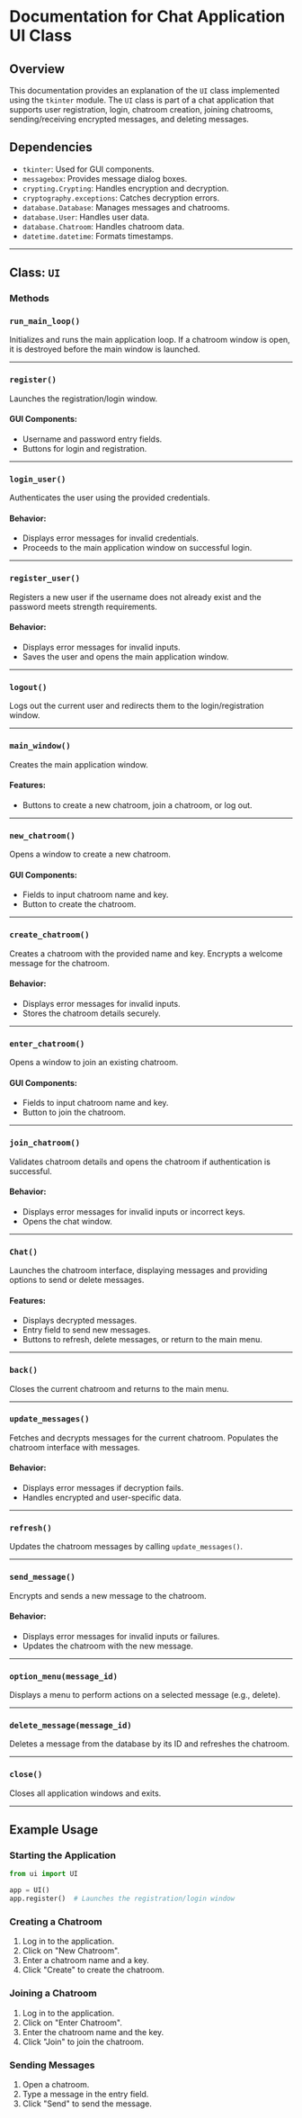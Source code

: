 # Documentation for Chat Application UI Class

## Overview
This documentation provides an explanation of the `UI` class implemented using the `tkinter` module. The `UI` class is part of a chat application that supports user registration, login, chatroom creation, joining chatrooms, sending/receiving encrypted messages, and deleting messages.

## Dependencies
- `tkinter`: Used for GUI components.
- `messagebox`: Provides message dialog boxes.
- `crypting.Crypting`: Handles encryption and decryption.
- `cryptography.exceptions`: Catches decryption errors.
- `database.Database`: Manages messages and chatrooms.
- `database.User`: Handles user data.
- `database.Chatroom`: Handles chatroom data.
- `datetime.datetime`: Formats timestamps.

---

## Class: `UI`

### Methods

### `run_main_loop()`
Initializes and runs the main application loop. If a chatroom window is open, it is destroyed before the main window is launched.

---

### `register()`
Launches the registration/login window.

#### GUI Components:
- Username and password entry fields.
- Buttons for login and registration.

---

### `login_user()`
Authenticates the user using the provided credentials.

#### Behavior:
- Displays error messages for invalid credentials.
- Proceeds to the main application window on successful login.

---

### `register_user()`
Registers a new user if the username does not already exist and the password meets strength requirements.

#### Behavior:
- Displays error messages for invalid inputs.
- Saves the user and opens the main application window.

---

### `logout()`
Logs out the current user and redirects them to the login/registration window.

---

### `main_window()`
Creates the main application window.

#### Features:
- Buttons to create a new chatroom, join a chatroom, or log out.

---

### `new_chatroom()`
Opens a window to create a new chatroom.

#### GUI Components:
- Fields to input chatroom name and key.
- Button to create the chatroom.

---

### `create_chatroom()`
Creates a chatroom with the provided name and key. Encrypts a welcome message for the chatroom.

#### Behavior:
- Displays error messages for invalid inputs.
- Stores the chatroom details securely.

---

### `enter_chatroom()`
Opens a window to join an existing chatroom.

#### GUI Components:
- Fields to input chatroom name and key.
- Button to join the chatroom.

---

### `join_chatroom()`
Validates chatroom details and opens the chatroom if authentication is successful.

#### Behavior:
- Displays error messages for invalid inputs or incorrect keys.
- Opens the chat window.

---

### `Chat()`
Launches the chatroom interface, displaying messages and providing options to send or delete messages.

#### Features:
- Displays decrypted messages.
- Entry field to send new messages.
- Buttons to refresh, delete messages, or return to the main menu.

---

### `back()`
Closes the current chatroom and returns to the main menu.

---

### `update_messages()`
Fetches and decrypts messages for the current chatroom. Populates the chatroom interface with messages.

#### Behavior:
- Displays error messages if decryption fails.
- Handles encrypted and user-specific data.

---

### `refresh()`
Updates the chatroom messages by calling `update_messages()`.

---

### `send_message()`
Encrypts and sends a new message to the chatroom.

#### Behavior:
- Displays error messages for invalid inputs or failures.
- Updates the chatroom with the new message.

---

### `option_menu(message_id)`
Displays a menu to perform actions on a selected message (e.g., delete).

---

### `delete_message(message_id)`
Deletes a message from the database by its ID and refreshes the chatroom.

---

### `close()`
Closes all application windows and exits.

---

## Example Usage

### Starting the Application
```python
from ui import UI

app = UI()
app.register()  # Launches the registration/login window
```

### Creating a Chatroom
1. Log in to the application.
2. Click on "New Chatroom".
3. Enter a chatroom name and a key.
4. Click "Create" to create the chatroom.

### Joining a Chatroom
1. Log in to the application.
2. Click on "Enter Chatroom".
3. Enter the chatroom name and the key.
4. Click "Join" to join the chatroom.

### Sending Messages
1. Open a chatroom.
2. Type a message in the entry field.
3. Click "Send" to send the message.
